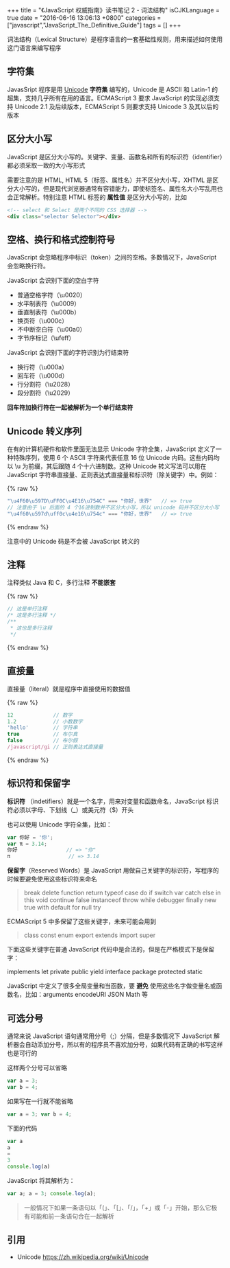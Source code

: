 +++
title = "《JavaScript 权威指南》读书笔记 2 - 词法结构"
isCJKLanguage = true
date = "2016-06-16 13:06:13 +0800"
categories = ["javascript","JavaScript_The_Definitive_Guide"]
tags = []
+++

词法结构（Lexical Structure）是程序语言的一套基础性规则，用来描述如何使用这门语言来编写程序

<!--more-->

## 字符集

JavasSript 程序是用 [Unicode](https://zh.wikipedia.org/wiki/Unicode) __字符集__ 编写的，Unicode 是 ASCII 和 Latin-1 的超集，支持几乎所有在用的语言。ECMAScript 3 要求 JavaScript 的实现必须支持 Unicode 2.1 及后续版本，ECMAScript 5 则要求支持 Unicode 3 及其以后的版本

## 区分大小写

JavaScript 是区分大小写的。关键字、变量、函数名和所有的标识符（identifier）都必须采取一致的大小写形式

需要注意的是 HTML, HTML 5（标签、属性名）并不区分大小写，XHTML 是区分大小写的，但是现代浏览器通常有容错能力，即使标签名、属性名大小写乱用也会正常解析。特别注意 HTML 标签的 __属性值__ 是区分大小写的，比如

```html
<!-- select 和 Select 是两个不同的 CSS 选择器 -->
<div class="selector Selector"></div>
```

## 空格、换行和格式控制符号

JavaScript 会忽略程序中标识（token）之间的空格。多数情况下，JavaScript 会忽略换行符。

JavaScript 会识别下面的空白字符

* 普通空格字符（\u0020）
* 水平制表符（\u0009）
* 垂直制表符（\u000b）
* 换页符（\u000c）
* 不中断空白符（\u00a0）
* 字节序标记（\ufeff）

JavaScript 会识别下面的字符识别为行结束符

* 换行符（\u000a）
* 回车符（\u000d）
* 行分割符（\u2028）
* 段分割符（\u2029）

__回车符加换行符在一起被解析为一个单行结束符__

## Unicode 转义序列

在有的计算机硬件和软件里面无法显示 Unicode 字符全集，JavaScript 定义了一种特殊序列，使用 6 个 ASCII 字符来代表任意 16 位 Unicode 内码。这些内码均以 \u 为前缀，其后跟随 4 个十六进制数。这种 Unicode 转义写法可以用在 JavaScript 字符串直接量、正则表达式直接量和标识符（除关键字）中。例如：

{% raw %}
```javascript
"\u4F60\u597D\uFF0C\u4E16\u754C" === "你好，世界"   // => true
// 注意由于 \u 后面的 4 个16进制数并不区分大小写，所以 unicode 码并不区分大小写
"\u4f60\u597d\uff0c\u4e16\u754c" === "你好，世界"   // => true
```
{% endraw %}


注意中的 Unicode 码是不会被 JavaScript 转义的

## 注释

注释类似 Java 和 C，多行注释 __不能嵌套__

{% raw %}
```javascript
// 这是单行注释
/* 这是多行注释 */
/**
 * 这也是多行注释
 */
```
{% endraw %}

## 直接量

直接量（literal）就是程序中直接使用的数据值


{% raw %}
```javascript
12             // 数字
1.2            // 小数数字
'hello'        // 字符串
true           // 布尔真
false          // 布尔假
/javascript/gi // 正则表达式直接量
```
{% endraw %}

## 标识符和保留字

__标识符__ （indetifiers）就是一个名字，用来对变量和函数命名，JavaScript 标识符必须以字母、下划线（_）或美元符（$）开头

也可以使用 Unicode 字符全集，比如：

```javascript
var 你好 = '你';
var π = 3.14;
你好                // => "你"
π                   // => 3.14
```

__保留字__（Reserved Words）是 JavaScript 用做自己关键字的标识符，写程序的时候要避免使用这些标识符来命名

> break delete function return typeof case do if switch var catch else in this void continue false instanceof throw while debugger finally new true with default for null try

ECMAScript 5 中多保留了这些关键字，未来可能会用到

> class const enum export extends import super

下面这些关键字在普通 JavaScript 代码中是合法的，但是在严格模式下是保留字：

implements let private public yield interface package protected static

JavaScript 中定义了很多全局变量和当函数，要 __避免__ 使用这些名字做变量名或函数名，比如：arguments encodeURI JSON Math 等

## 可选分号

通常来说 JavaScript 语句通常用分号（;）分隔，但是多数情况下 JavaScript 解析器会自动添加分号，所以有的程序员不喜欢加分号，如果代码有正确的书写这样也是可行的

这样两个分号可以省略

```javascript
var a = 3;
var b = 4;
```

如果写在一行就不能省略

```javascript
var a = 3; var b = 4;
```

下面的代码

```javascript
var a
a
=
3
console.log(a)
```
JavaScript 将其解析为：

```javascript
var a; a = 3; console.log(a);
```

> 一般情况下如果一条语句以「(」、「[」、「/」，「+」或「-」开始，那么它极有可能和前一条语句合在一起解析

## 引用

* Unicode https://zh.wikipedia.org/wiki/Unicode
